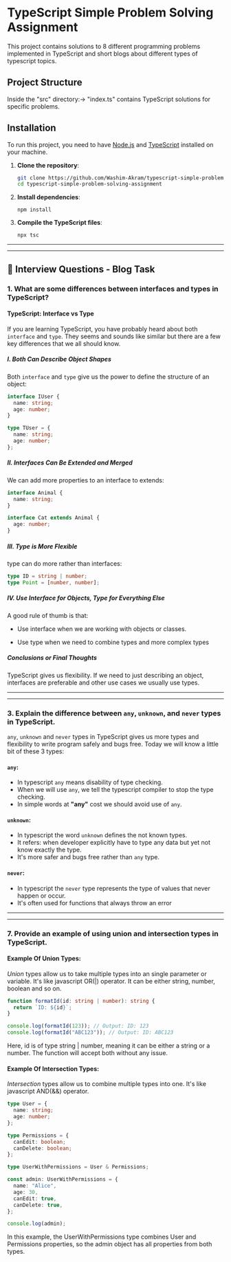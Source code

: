 # TypeScript Simple Problem Solving Assignment

This project contains solutions to 8 different programming problems implemented in TypeScript and short blogs about different types of typescript topics.

## Project Structure

Inside the "src" directory:-> "index.ts" contains TypeScript solutions for specific problems.

## Installation

To run this project, you need to have [Node.js](https://nodejs.org/) and [TypeScript](https://www.typescriptlang.org/) installed on your machine.

1. **Clone the repository**:

   ```bash
   git clone https://github.com/Washim-Akram/typescript-simple-problem-solving-assignment
   cd typescript-simple-problem-solving-assignment
   ```

2. **Install dependencies**:

   ```
   npm install
   ```

3. **Compile the TypeScript files**:

   ```
   npx tsc

   ```

---

---

## 🎯 Interview Questions - Blog Task

### 1. What are some differences between interfaces and types in TypeScript?

#### TypeScript: Interface vs Type

If you are learning TypeScript, you have probably heard about both `interface` and `type`. They seems and sounds like similar but there are a few key differences that we all should know.

##### I. Both Can Describe Object Shapes

Both `interface` and `type` give us the power to define the structure of an object:

```typescript
interface IUser {
  name: string;
  age: number;
}

type TUser = {
  name: string;
  age: number;
};
```

##### II. Interfaces Can Be Extended and Merged

We can add more properties to an interface to extends:

```typescript
interface Animal {
  name: string;
}

interface Cat extends Animal {
  age: number;
}
```

##### III. Type is More Flexible

type can do more rather than interfaces:

```typescript
type ID = string | number;
type Point = [number, number];
```

##### IV. Use Interface for Objects, Type for Everything Else

A good rule of thumb is that:

- Use interface when we are working with objects or classes.

- Use type when we need to combine types and more complex types

##### Conclusions or Final Thoughts

TypeScript gives us flexibility. If we need to just describing an object, interfaces are preferable and other use cases we usually use types.

---

---

### 3. Explain the difference between `any`, `unknown`, and `never` types in TypeScript.

`any`, `unknown` and `never` types in TypeScript gives us more types and flexibility to write program safely and bugs free. Today we will know a little bit of these 3 types:

#### `any`:

- In typescript `any` means disability of type checking.
- When we will use `any`, we tell the typescript compiler to stop the type checking.
- In simple words at **"any"** cost we should avoid use of `any`.

#### `unknown`:

- In typescript the word `unknown` defines the not known types.
- It refers: when developer explicitly have to type any data but yet not know exactly the type.
- It's more safer and bugs free rather than `any` type.

#### `never`:

- In typescript the `never` type represents the type of values that never happen or occur.
- It's often used for functions that always throw an error

---

---

### 7. Provide an example of using union and intersection types in TypeScript.

#### Example Of Union Types:

_Union_ types allow us to take multiple types into an single parameter or variable. It's like javascript OR(|) operator. It can be either string, number, boolean and so on.

```typescript
function formatId(id: string | number): string {
  return `ID: ${id}`;
}

console.log(formatId(123)); // Output: ID: 123
console.log(formatId("ABC123")); // Output: ID: ABC123
```

Here, id is of type string | number, meaning it can be either a string or a number. The function will accept both without any issue.

#### Example Of Intersection Types:

_Intersection_ types allow us to combine multiple types into one. It's like javascript AND(&&) operator.

```typescript
type User = {
  name: string;
  age: number;
};

type Permissions = {
  canEdit: boolean;
  canDelete: boolean;
};

type UserWithPermissions = User & Permissions;

const admin: UserWithPermissions = {
  name: "Alice",
  age: 30,
  canEdit: true,
  canDelete: true,
};

console.log(admin);
```

In this example, the UserWithPermissions type combines User and Permissions properties, so the admin object has all properties from both types.
